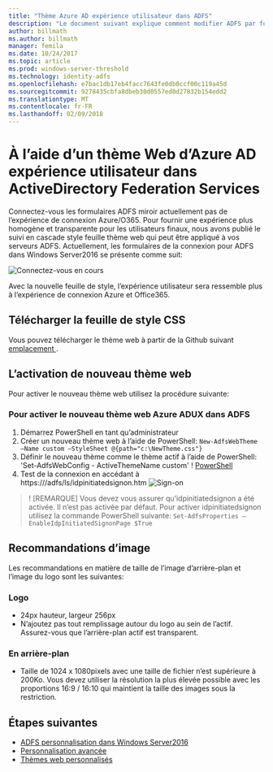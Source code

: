 ```yaml
---
title: "Thème Azure AD expérience utilisateur dans ADFS"
description: "Le document suivant explique comment modifier ADFS par formulaire de la connexion, afin qu’il ressemble à l’expérience utilisateur Azure AD."
author: billmath
ms.author: billmath
manager: femila
ms.date: 10/24/2017
ms.topic: article
ms.prod: windows-server-threshold
ms.technology: identity-adfs
ms.openlocfilehash: e7bac1db17eb4facc7643fe0db0ccf00c119a45d
ms.sourcegitcommit: 9278435cbfa8dbeb30d0557ed0d27832b154edd2
ms.translationtype: MT
ms.contentlocale: fr-FR
ms.lasthandoff: 02/09/2018
---
```

# <a name="using-an-azure-ad-ux-web-theme-in-active-directory-federation-services"></a>À l’aide d’un thème Web d’Azure AD expérience utilisateur dans ActiveDirectory Federation Services
Connectez-vous les formulaires ADFS miroir actuellement pas de l’expérience de connexion Azure/O365.  Pour fournir une expérience plus homogène et transparente pour les utilisateurs finaux, nous avons publié le suivi en cascade style feuille thème web qui peut être appliqué à vos serveurs ADFS.  Actuellement, les formulaires de la connexion pour ADFS dans Windows Server2016 se présente comme suit:

![Connectez-vous en cours](media/Azure-UX-Web-Theme-in-AD-FS/one.png)


Avec la nouvelle feuille de style, l’expérience utilisateur sera ressemble plus à l’expérience de connexion Azure et Office365.

## <a name="download-the-css-style-sheet"></a>Télécharger la feuille de style CSS
Vous pouvez télécharger le thème web à partir de la Github suivant [emplacement ](https://github.com/Microsoft/adfsWebCustomization/tree/master/centeredUi).


## <a name="enabling-the-new-web-theme"></a>L’activation de nouveau thème web
Pour activer le nouveau thème web utilisez la procédure suivante:

### <a name="to-enable-the-new-azure-ad-ux-web-theme-in-ad-fs"></a>Pour activer le nouveau thème web Azure ADUX dans ADFS
1.  Démarrez PowerShell en tant qu’administrateur
2.  Créer un nouveau thème web à l’aide de PowerShell:  `New-AdfsWebTheme –Name custom –StyleSheet @{path="c:\NewTheme.css"}`
3.  Définir le nouveau thème comme le thème actif à l’aide de PowerShell: <ph x="1">'Set-AdfsWebConfig - ActiveThemeName custom'
! [</ph>PowerShell](media/Azure-UX-Web-Theme-in-AD-FS/two.png)
4.  Test de la connexion en accédant à https://<AD FS name.domain>/adfs/ls/idpinitiatedsignon.htm ![Sign-on](media/Azure-UX-Web-Theme-in-AD-FS/three.png)

>! [REMARQUE] Vous devez vous assurer qu’idpinitiatedsignon a été activée.  Il n’est pas activée par défaut.  Pour activer idpinitiatedsignon utilisez la commande PowerShell suivante:  `Set-AdfsProperties –EnableIdpInitiatedSignonPage $True`

## <a name="image-recommendations"></a>Recommandations d’image
Les recommandations en matière de taille de l’image d’arrière-plan et l’image du logo sont les suivantes:

### <a name="logo"></a>Logo
- 24px hauteur, largeur 256px
- N’ajoutez pas tout remplissage autour du logo au sein de l’actif.  Assurez-vous que l’arrière-plan actif est transparent.

### <a name="background"></a>En arrière-plan
- Taille de 1024 x 1080pixels avec une taille de fichier n’est supérieure à 200Ko.  Vous devez utiliser la résolution la plus élevée possible avec les proportions 16:9 / 16:10 qui maintient la taille des images sous la restriction.

## <a name="next-steps"></a>Étapes suivantes
- [ADFS personnalisation dans Windows Server2016](AD-FS-Customization-in-Windows-Server-2016.md)
- [Personnalisation avancée](Advanced-Customization-of-AD-FS-Sign-in-Pages.md)
- [Thèmes web personnalisés](Custom-Web-Themes-in-AD-FS.md)

